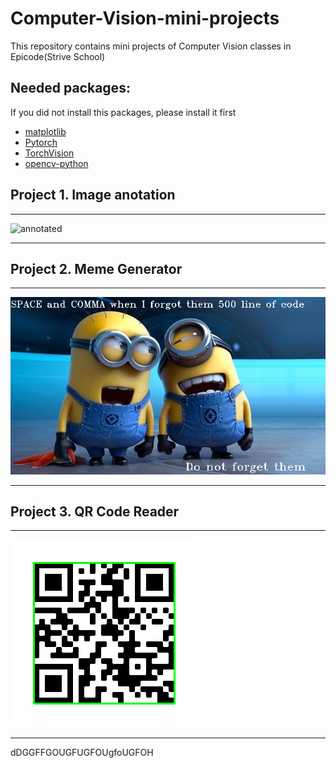 # Computer-Vision-mini-projects
This repository contains mini projects of Computer Vision classes in Epicode(Strive School)

## Needed packages:
If you did not install this packages,  please install it first

* <a href="https://anaconda.org/conda-forge/matplotlib">matplotlib</a>
* <a href="https://anaconda.org/pytorch/pytorch">Pytorch</a>
* <a href="https://anaconda.org/pytorch/torchvision">TorchVision</a>
* <a href="https://pypi.org/project/opencv-python/">opencv-python</a>


## Project 1. Image anotation
******************************
![annotated](img/annotated.png)
******************************
## Project 2. Meme Generator
******************************
![meme generator](img/meme.png)
******************************
## Project 3. QR Code Reader
******************************
![QR COde Reader](img/rect_qr.png)
******************************
dDGGFFGOUGFUGFOUgfoUGFOH    


